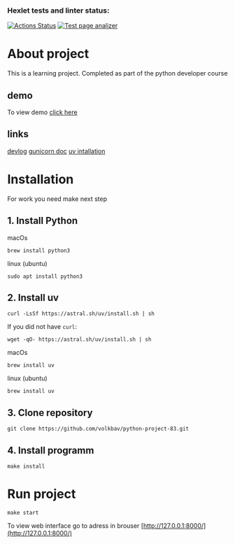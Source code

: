 ### Hexlet tests and linter status:
[![Actions Status](https://github.com/volkbav/python-project-83/actions/workflows/hexlet-check.yml/badge.svg)](https://github.com/volkbav/python-project-83/actions) [![Test page analizer](https://github.com/volkbav/python-project-83/actions/workflows/my_tests.yml/badge.svg)](https://github.com/volkbav/python-project-83/actions/workflows/my_tests.yml)


# About project
This is a learning project. Completed as part of the python developer course

## demo
To view demo [click here](https://python-project-83-i5ma.onrender.com)

## links
[devlog](https://github.com/volkbav/python-project-83/blob/main/DEVLOG.md)
[gunicorn doc](https://docs.gunicorn.org/en/latest/install.html)
[uv intallation](https://docs.astral.sh/uv/getting-started/installation/#installation-methods)

# Installation
For work you need make next step
## 1. Install Python
macOs
```
brew install python3
```
linux (ubuntu)
```
sudo apt install python3
```
## 2. Install uv
```
curl -LsSf https://astral.sh/uv/install.sh | sh
```
If you did not have `curl`:
```
wget -qO- https://astral.sh/uv/install.sh | sh
```
macOs
```
brew install uv
```
linux (ubuntu)
```
brew install uv
```
## 3. Clone repository
```
git clone https://github.com/volkbav/python-project-83.git
```
## 4. Install programm
```
make install
```
# Run project
```
make start
```
To view web interface go to adress in brouser
[http://127.0.0.1:8000/](http://127.0.0.1:8000/)